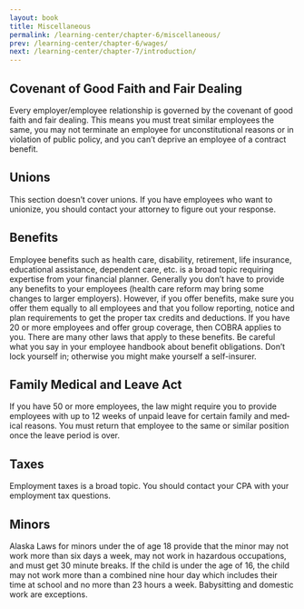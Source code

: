 ```yaml
---
layout: book
title: Miscellaneous
permalink: /learning-center/chapter-6/miscellaneous/
prev: /learning-center/chapter-6/wages/
next: /learning-center/chapter-7/introduction/
---
```


<h2>Covenant of Good Faith and Fair Dealing</h2> 

Every employer/employee rela­tion­ship is gov­erned by the covenant of good faith and fair deal­ing. This means you must treat sim­i­lar employ­ees the same, you may not ter­mi­nate an employee for uncon­sti­tu­tional rea­sons or in vio­la­tion of pub­lic pol­icy, and you can’t deprive an employee of a con­tract benefit.

<h2>Unions</h2> 

This sec­tion doesn’t cover unions. If you have employ­ees who want to union­ize, you should con­tact your attor­ney to fig­ure out your response.

<h2>Ben­e­fits</h2> 

Employee ben­e­fits such as health care, dis­abil­ity, retire­ment, life insur­ance, edu­ca­tional assis­tance, depen­dent care, etc. is a broad topic requir­ing exper­tise from your finan­cial plan­ner. Gen­er­ally you don’t have to pro­vide any ben­e­fits to your employ­ees (health care reform may bring some changes to larger employ­ers). How­ever, if you offer ben­e­fits, make sure you offer them equally to all employ­ees and that you fol­low report­ing, notice and plan require­ments to get the proper tax cred­its and deduc­tions. If you have 20 or more employ­ees and offer group cov­er­age, then COBRA applies to you. There are many other laws that apply to these ben­e­fits. Be care­ful what you say in your employee hand­book about ben­e­fit oblig­a­tions. Don’t lock your­self in; oth­er­wise you might make your­self a self-insurer.

<h2>Fam­ily Med­ical and Leave Act</h2> 

If you have 50 or more employ­ees, the law might require you to pro­vide employ­ees with up to 12 weeks of unpaid leave for cer­tain fam­ily and med­ical rea­sons. You must return that employee to the same or sim­i­lar posi­tion once the leave period is over.

<h2>Taxes</h2> 

Employ­ment taxes is a broad topic. You should con­tact your CPA with your employ­ment tax questions.

<h2>Minors</h2>

Alaska Laws for minors under the of age 18 pro­vide that the minor may not work more than six days a week, may not work in haz­ardous occu­pa­tions, and must get 30 minute breaks. If the child is under the age of 16, the child may not work more than a com­bined nine hour day which includes their time at school and no more than 23 hours a week. Babysit­ting and domes­tic work are exceptions.